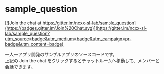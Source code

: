 # sample_question

[![Join the chat at https://gitter.im/ncxx-sl-lab/sample_question](https://badges.gitter.im/Join%20Chat.svg)](https://gitter.im/ncxx-sl-lab/sample_question?utm_source=badge&utm_medium=badge&utm_campaign=pr-badge&utm_content=badge)

一人一アプリ開発のサンプルアプリのソースコードです。  
上記の Join the chat をクリックするとチャットルームへ移動して、メンバーと会話できます。


